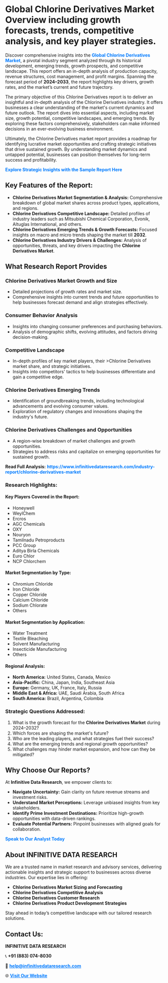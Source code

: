 <h1>Global Chlorine Derivatives Market Overview including growth forecasts, trends, competitive analysis, and key player strategies.</h1>
<p>
Discover comprehensive insights into the 
<a href="https://www.infinitivedataresearch.com/industry-report/chlorine-derivatives-market" rel="dofollow" style="color: #007BFF; text-decoration: none;"><strong>Global Chlorine Derivatives Market</strong></a>, a pivotal industry segment analyzed through its historical development, emerging trends, growth prospects, and competitive landscape. This report offers an in-depth analysis of production capacity, revenue structures, cost management, and profit margins. Spanning the forecast period of <strong>2024–2033</strong>, the report highlights key drivers, growth rates, and the market’s current and future trajectory.
</p>
<p>
The primary objective of this Chlorine Derivatives report is to deliver an insightful and in-depth analysis of the Chlorine Derivatives industry. It offers businesses a clear understanding of the market's current dynamics and future outlook. The report dives into essential aspects, including market size, growth potential, competitive landscapes, and emerging trends. By exploring these factors comprehensively, stakeholders can make informed decisions in an ever-evolving business environment.
</p>
<p>
Ultimately, the Chlorine Derivatives market report provides a roadmap for identifying lucrative market opportunities and crafting strategic initiatives that drive sustained growth. By understanding market dynamics and untapped potential, businesses can position themselves for long-term success and profitability.
</p>
<p>
<a href="https://www.infinitivedataresearch.com/request-sample/reportId=105379" style="color: #007BFF; text-decoration: none;"><strong>Explore Strategic Insights with the Sample Report Here</strong></a>
</p>

<h2>Key Features of the Report:</h2>
<ul>
<li><strong>Chlorine Derivatives Market Segmentation & Analysis:</strong> Comprehensive breakdown of global market shares across product types, applications, and regions.</li>
<li><strong>Chlorine Derivatives Competitive Landscape:</strong> Detailed profiles of industry leaders such as Mitsubishi Chemical Corporation, Evonik, Altuglas International, and others.</li>
<li><strong>Chlorine Derivatives Emerging Trends & Growth Forecasts:</strong> Focused insights on macro and micro trends shaping the market till <strong>2032</strong>.</li>
<li><strong>Chlorine Derivatives Industry Drivers & Challenges:</strong> Analysis of opportunities, threats, and key drivers impacting the <strong>Chlorine Derivatives Market</strong>.</li>
</ul>

<h2>What Research Report Provides</h2>
<h3>Chlorine Derivatives Market Growth and Size</h3>
<ul>
<li>Detailed projections of growth rates and market size.</li>
<li>Comprehensive insights into current trends and future opportunities to help businesses forecast demand and align strategies effectively.</li>
</ul>

<h3>Consumer Behavior Analysis</h3>
<ul>
<li>Insights into changing consumer preferences and purchasing behaviors.</li>
<li>Analysis of demographic shifts, evolving attitudes, and factors driving decision-making.</li>
</ul>

<h3>Competitive Landscape</h3>
<ul>
<li>In-depth profiles of key market players, their >Chlorine Derivatives market share, and strategic initiatives.</li>
<li>Insights into competitors' tactics to help businesses differentiate and gain a competitive edge.</li>
</ul>

<h3>Chlorine Derivatives Emerging Trends</h3>
<ul>
<li>Identification of groundbreaking trends, including technological advancements and evolving consumer values.</li>
<li>Exploration of regulatory changes and innovations shaping the industry's future.</li>
</ul>

<h3>Chlorine Derivatives Challenges and Opportunities</h3>
<ul>
<li>A region-wise breakdown of market challenges and growth opportunities.</li>
<li>Strategies to address risks and capitalize on emerging opportunities for sustained growth.</li>
</ul>
<p><strong>Read Full Analysis:</strong> <a href="https://www.infinitivedataresearch.com/industry-report/chlorine-derivatives-market" rel="dofollow" style="color: #007BFF; text-decoration: none;"><strong>https://www.infinitivedataresearch.com/industry-report/chlorine-derivatives-market</strong></a></p>
<h3>Research Highlights:</h3>
<h4>Key Players Covered in the Report:</h4>
<ul><li>Honeywell</li><li>WeylChem</li><li>Ercros</li><li>AGC Chemicals</li><li>OXY</li><li>Nouryon</li><li>Tamilnadu Petroproducts</li><li>PCC Group</li><li>Aditya Birla Chemicals</li><li>Euro Chlor</li><li>NCP Chlorchem</li></ul>
<h4>Market Segmentation by Type:</h4>
<ul><li>Chromium Chloride</li><li>Iron Chloride</li><li>Copper Chloride</li><li>Calcium Chloride</li><li>Sodium Chlorate</li><li>Others</li></ul>
<h4>Market Segmentation by Application:</h4>
<ul><li>Water Treatment</li><li>Textile Bleaching</li><li>Solvent Manufacturing</li><li>Insecticide Manufacturing</li><li>Others</li></ul>

<h4>Regional Analysis:</h4>
<ul>
<li><strong>North America:</strong> United States, Canada, Mexico</li>
<li><strong>Asia-Pacific:</strong> China, Japan, India, Southeast Asia</li>
<li><strong>Europe:</strong> Germany, UK, France, Italy, Russia</li>
<li><strong>Middle East & Africa:</strong> UAE, Saudi Arabia, South Africa</li>
<li><strong>South America:</strong> Brazil, Argentina, Colombia</li>
</ul>

<h3>Strategic Questions Addressed:</h3>
<ol>
<li>What is the growth forecast for the <strong>Chlorine Derivatives Market</strong> during 2024–2032?</li>
<li>Which forces are shaping the market's future?</li>
<li>Who are the leading players, and what strategies fuel their success?</li>
<li>What are the emerging trends and regional growth opportunities?</li>
<li>What challenges may hinder market expansion, and how can they be mitigated?</li>
</ol>

<h2>Why Choose Our Reports?</h2>
<p>At <strong>Infinitive Data Research</strong>, we empower clients to:</p>
<ul>
<li><strong>Navigate Uncertainty:</strong> Gain clarity on future revenue streams and investment risks.</li>
<li><strong>Understand Market Perceptions:</strong> Leverage unbiased insights from key stakeholders.</li>
<li><strong>Identify Prime Investment Destinations:</strong> Prioritize high-growth opportunities with data-driven rankings.</li>
<li><strong>Evaluate Potential Partners:</strong> Pinpoint businesses with aligned goals for collaboration.</li>
</ul>
<p><a href="https://www.infinitivedataresearch.com/industry-report/chlorine-derivatives-market" rel="dofollow" style="color: #007BFF; text-decoration: none;"><strong>Speak to Our Analyst Today</strong></a></p>

<h2>About INFINITIVE DATA RESEARCH</h2>
<p>We are a trusted name in market research and advisory services, delivering actionable insights and strategic support to businesses across diverse industries. Our expertise lies in offering:</p>
<ul>
<li><strong>Chlorine Derivatives Market Sizing and Forecasting</strong></li>
<li><strong>Chlorine Derivatives Competitive Analysis</strong></li>
<li><strong>Chlorine Derivatives Customer Research</strong></li>
<li><strong>Chlorine Derivatives Product Development Strategies</strong></li>
</ul>
<p>Stay ahead in today’s competitive landscape with our tailored research solutions.</p>

<h2>Contact Us:</h2>
<p><strong>INFINITIVE DATA RESEARCH</strong></p>
<p>📞 <strong>+91 (883) 074-8030</strong></p>
<p>📧 <strong><a href="mailto:help@infinitivedataresearch.com" style="color: #007BFF;">help@infinitivedataresearch.com</a></strong></p>
<p>🌐 <strong><a href="https://www.infinitivedataresearch.com" rel="dofollow" style="color: #007BFF;">Visit Our Website</a></strong></p>